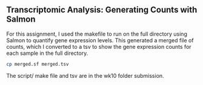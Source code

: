## Transcriptomic Analysis: Generating Counts with Salmon

For this assignment, I used the makefile to run on the full directory using Salmon to quantify gene expression levels. This generated a merged file of counts, which I converted to a tsv to show the gene expression counts for each sample in the full directory.

```bash
cp merged.sf merged.tsv
```

The script/ make file and tsv are in the wk10 folder submission.
